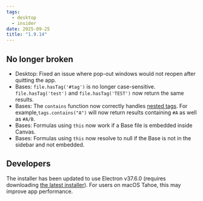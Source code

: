 ```yaml
---
tags:
  - desktop
  - insider
date: 2025-09-25
title: "1.9.14"
---
```


## No longer broken

- Desktop: Fixed an issue where pop-out windows would not reopen after quitting the app.
- Bases: `file.hasTag('#tag')` is no longer case-sensitive. `file.hasTag('test')` and `file.hasTag('TEST')` now return the same results.
- Bases: The `contains` function now correctly handles [nested tags](<https://help.obsidian.md/tags#Nested+tags>).  For example,`tags.contains("A")` will now return results containing `#A` as well as `#A/B`.
- Bases: Formulas using `this` now work if a Base file is embedded inside Canvas.
- Bases: Formulas using `this` now resolve to null if the Base is not in the sidebar and not embedded.

## Developers

The installer has been updated to use Electron v37.6.0 (requires downloading [the latest installer](https://obsidian.md)). For users on macOS Tahoe, this may improve app performance.
